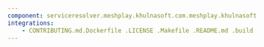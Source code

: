 ```yaml
---
component: serviceresolver.meshplay.khulnasoft.com.meshplay.khulnasoft.schema.json
integrations:
    - CONTRIBUTING.md.Dockerfile .LICENSE .Makefile .README.md .build .consul .go.mod .go.sum .helpers .internal .main.go .output .serviceresolver.meshplay.khulnasoft.com.meshplay.khulnasoft.schema.json.md .templates .tests
---
```

